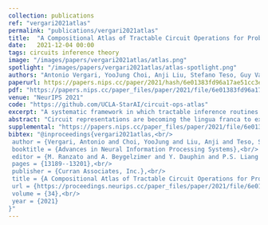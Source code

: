 ```yaml
---
collection: publications
ref: "vergari2021atlas"
permalink: "publications/vergari2021atlas"
title:  "A Compositional Atlas of Tractable Circuit Operations for Probabilistic Inference"
date:   2021-12-04 00:00
tags: circuits inference theory
image: "/images/papers/vergari2021atlas/atlas.png"
spotlight: "/images/papers/vergari2021atlas/atlas-spotlight.png"
authors: "Antonio Vergari, YooJung Choi, Anji Liu, Stefano Teso, Guy Van den Broeck"
paperurl: https://papers.nips.cc/paper/2021/hash/6e01383fd96a17ae51cc3e15447e7533-Abstract.html
pdf: "https://papers.nips.cc/paper_files/paper/2021/file/6e01383fd96a17ae51cc3e15447e7533-Paper.pdf"
venue: "NeurIPS 2021"
code: "https://github.com/UCLA-StarAI/circuit-ops-atlas"
excerpt: "A systematic framework in which tractable inference routines can be broken down into smaller and composable primitives operating on circuit representations."
abstract: "Circuit representations are becoming the lingua franca to express and reason about tractable generative and discriminative models. In this paper, we show how complex inference scenarios for these models that commonly arise in machine learning---from computing the expectations of decision tree ensembles to information-theoretic divergences of sum-product networks---can be represented in terms of tractable modular operations over circuits. Specifically, we characterize the tractability of simple transformations---sums, products, quotients, powers, logarithms, and exponentials---in terms of sufficient structural constraints of the circuits they operate on, and present novel hardness results for the cases in which these properties are not satisfied. Building on these operations, we derive a unified framework for reasoning about tractable models that generalizes several results in the literature and opens up novel tractable inference scenarios."
supplemental: "https://papers.nips.cc/paper_files/paper/2021/file/6e01383fd96a17ae51cc3e15447e7533-Supplemental.pdf"
bibtex: "@inproceedings{vergari2021atlas,<br/>
 author = {Vergari, Antonio and Choi, YooJung and Liu, Anji and Teso, Stefano and Van den Broeck, Guy},<br/>
 booktitle = {Advances in Neural Information Processing Systems},<br/>
 editor = {M. Ranzato and A. Beygelzimer and Y. Dauphin and P.S. Liang and J. Wortman Vaughan},<br/>
 pages = {13189--13201},<br/>
 publisher = {Curran Associates, Inc.},<br/>
 title = {A Compositional Atlas of Tractable Circuit Operations for Probabilistic Inference},<br/>
 url = {https://proceedings.neurips.cc/paper_files/paper/2021/file/6e01383fd96a17ae51cc3e15447e7533-Paper.pdf},<br/>
 volume = {34},<br/>
 year = {2021}
}"
---
```


